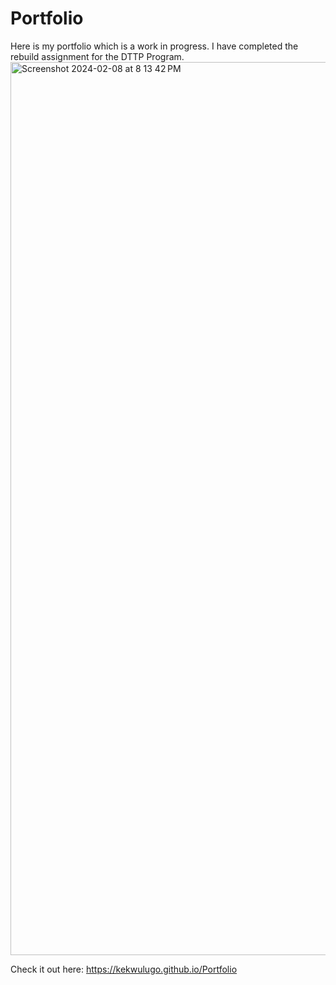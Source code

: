 # Portfolio

Here is my portfolio which is a work in progress. I have completed the rebuild assignment for the DTTP Program.
<img width="1429" alt="Screenshot 2024-02-08 at 8 13 42 PM" src="https://github.com/Kekwulugo/Portfolio/assets/93893923/eeb354c3-bd6e-4eda-a3d4-99f3ad97554e">


Check it out here: https://kekwulugo.github.io/Portfolio

